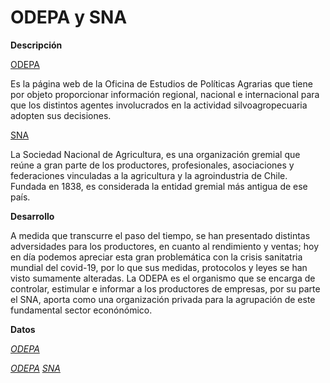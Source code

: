 
# ODEPA y SNA 

**Descripción**


[ODEPA](https://www.odepa.gob.cl/)

Es la página web de la Oficina de Estudios de Políticas Agrarias que tiene por objeto proporcionar información regional, nacional e internacional para que los distintos agentes involucrados en la actividad silvoagropecuaria adopten sus decisiones.  

[SNA](https://www.sna.cl/)

La Sociedad Nacional de Agricultura, es una organización gremial que reúne a gran parte de los productores, profesionales, asociaciones y federaciones vinculadas a la agricultura y la agroindustria de Chile. Fundada en 1838, es considerada la entidad gremial más antigua de ese país.

**Desarrollo**

A medida que transcurre el paso del tiempo, se han presentado distintas adversidades para los productores, en cuanto al rendimiento y ventas; hoy en día podemos apreciar esta gran problemática con la crisis sanitatria mundial del covid-19, por lo que sus medidas, protocolos y leyes se han visto sumamente alteradas. La ODEPA es el organismo que se encarga de controlar, estimular e informar a los productores de empresas, por su parte el SNA, aporta como una organización privada para la agrupación de este fundamental sector econónómico.

**Datos**

[*ODEPA*](https://www.fucoa.cl/covid19/)

[*ODEPA*](https://covid19.minagri.gob.cl/)
[*SNA*](https://www.sna.cl/noticias/destacado/protocolos-sanitarios-covid-19/)
